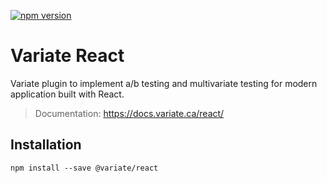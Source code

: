 [![npm version](https://badge.fury.io/js/%40variate%2Freact.svg)](https://badge.fury.io/js/%40variate%2Freact)

# Variate React
Variate plugin to implement a/b testing and multivariate testing for modern application built with React.

> Documentation: https://docs.variate.ca/react/

## Installation
```
npm install --save @variate/react
```
